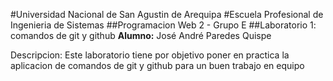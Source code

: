 #Universidad Nacional de San Agustin de Arequipa
#Escuela Profesional de Ingenieria de Sistemas
##Programacion Web 2 - Grupo E
##Laboratorio 1: comandos de git y github
**Alumno:** José André Paredes Quispe

Descripcion: Este laboratorio tiene por objetivo poner en practica la aplicacion de comandos de git y github para un buen trabajo en equipo
